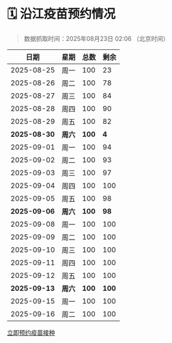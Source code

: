 # 🗓️ 沿江疫苗预约情况

> 数据抓取时间：2025年08月23日 02:06 （北京时间）

| 日期 | 星期 | 总数 | 剩余 |
|------|------|------|------|
| 2025-08-25 | 周一 | 100 | 23 |
| 2025-08-26 | 周二 | 100 | 78 |
| 2025-08-27 | 周三 | 100 | 84 |
| 2025-08-28 | 周四 | 100 | 90 |
| 2025-08-29 | 周五 | 100 | 82 |
| **2025-08-30** | **周六** | **100** | **4** |
| 2025-09-01 | 周一 | 100 | 94 |
| 2025-09-02 | 周二 | 100 | 93 |
| 2025-09-03 | 周三 | 100 | 97 |
| 2025-09-04 | 周四 | 100 | 100 |
| 2025-09-05 | 周五 | 100 | 98 |
| **2025-09-06** | **周六** | **100** | **98** |
| 2025-09-08 | 周一 | 100 | 100 |
| 2025-09-09 | 周二 | 100 | 100 |
| 2025-09-10 | 周三 | 100 | 100 |
| 2025-09-11 | 周四 | 100 | 100 |
| 2025-09-12 | 周五 | 100 | 100 |
| **2025-09-13** | **周六** | **100** | **100** |
| 2025-09-15 | 周一 | 100 | 100 |
| 2025-09-16 | 周二 | 100 | 100 |


<div class="button-container">
<a class="btn" href="http://yfzweb.ishequ.net/#/login" target="_blank">立即预约疫苗接种</a>
</div>
